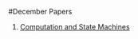 #December Papers

1. [Computation and State Machines](http://research.microsoft.com/en-us/um/people/lamport/pubs/state-machine.pdf)
